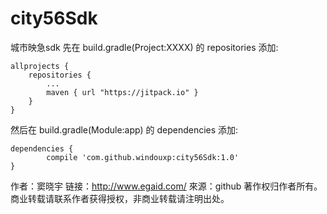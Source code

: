 # city56Sdk
城市映急sdk
先在 build.gradle(Project:XXXX) 的 repositories 添加:

    allprojects {
        repositories {
            ...
            maven { url "https://jitpack.io" }
        }
    }
然后在 build.gradle(Module:app) 的 dependencies 添加:

    dependencies {
            compile 'com.github.windouxp:city56Sdk:1.0'
    }

作者：窦晓宇
链接：http://www.egaid.com/
來源：github
著作权归作者所有。商业转载请联系作者获得授权，非商业转载请注明出处。
